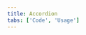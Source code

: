 ```yaml
---
title: Accordion
tabs: ['Code', 'Usage']
---
```


<component
    name="Accordion"
    component="accordion"
    variation="accordion"
    experimental="true"
    >
</component>
<component-docs component="accordion" experimental="true"></component-docs>
